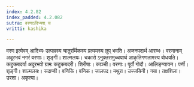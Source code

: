 ```yaml
---
index: 4.2.82
index_padded: 4.2.082
sutra: वरणाऽदिभ्यश् च
vritti: kashika

---
```

वरण इत्येवम् आदिभ्यः उत्पन्नस्य चातुरर्थिकस्य प्रत्ययस्य लुप् भवति। अजनपदार्थ आरम्भः। वरणानाम् अदूरभवं नगरं वरणाः। शृङ्गी। शाल्मलयः। चकारो ऽनुक्तसमुच्चयार्थ आकृतिगणतामस्य बोधयति। कटुकबदर्या अदूरभवो ग्रामः कटुकबदरी। शिरीषाः। काञ्ची। वरणाः। पूर्वौ गोदौ। आलिङ्ग्यायन। पर्णी। शृङ्गी। शाल्मलयः। सदाण्वी। वणिकि। वणिक। जालपद। मथुरा। उज्जयिनी। गया। तक्षशिला। उरशा। अकृत्या।